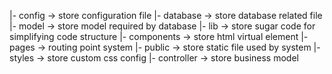 
|- config -> store configuration file
|- database -> store database related file
   |- model -> store model required by database
|- lib -> store sugar code for simplifying code structure
|- components -> store html virtual element
|- pages -> routing point system
|- public -> store static file used by system
|- styles -> store custom css config
|- controller -> store business model